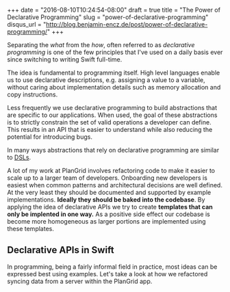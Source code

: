 +++
date = "2016-08-10T10:24:54-08:00"
draft = true
title = "The Power of Declarative Programming"
slug = "power-of-declarative-programming"
disqus_url = "http://blog.benjamin-encz.de/post/power-of-declarative-programming/"
+++

Separating the *what* from the *how*, often referred to as *declarative programming* is one of the few principles that I've used on a daily basis ever since switching to writing Swift full-time. 

The idea is fundamental to programming itself. High level languages enable us to use declarative descriptions, e.g. assigning a value to a variable, without caring about implementation details such as memory allocation and copy instructions.

Less frequently we use declarative programming to build abstractions that are specific to our applications. When used, the goal of these abstractions is to strictly constrain the set of valid operations a developer can define. This results in an API that is easier to understand while also reducing the potential for introducing bugs.

In many ways abstractions that rely on declarative programming are similar to [DSLs](https://en.wikipedia.org/wiki/Domain-specific_language).

A lot of my work at PlanGrid involves refactoring code to make it easier to scale up to a larger team of developers. Onboarding new developers is easiest when common patterns and architectural decisions are well defined. At the very least they should be documented and supported by example implementations. **Ideally they should be baked into the codebase**. By applying the idea of declarative APIs we try to create **templates that can only be implented in one way.** As a positive side effect our codebase is become more homogeneous as larger portions are implemented using these templates.

<!--more-->

## Declarative APIs in Swift

In programming, being a fairly informal field in practice, most ideas can be expressed best using examples. Let's take a look at how we refactored syncing data from a server within the PlanGrid app. 